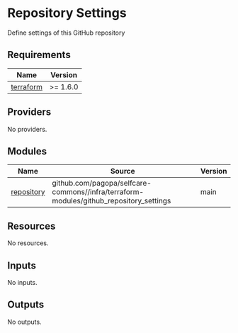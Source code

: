 # Repository Settings

Define settings of this GitHub repository

<!-- markdownlint-disable -->
<!-- BEGINNING OF PRE-COMMIT-TERRAFORM DOCS HOOK -->
## Requirements

| Name | Version |
|------|---------|
| <a name="requirement_terraform"></a> [terraform](#requirement\_terraform) | >= 1.6.0 |

## Providers

No providers.

## Modules

| Name | Source | Version |
|------|--------|---------|
| <a name="module_repository"></a> [repository](#module\_repository) | github.com/pagopa/selfcare-commons//infra/terraform-modules/github_repository_settings | main |

## Resources

No resources.

## Inputs

No inputs.

## Outputs

No outputs.
<!-- END OF PRE-COMMIT-TERRAFORM DOCS HOOK -->